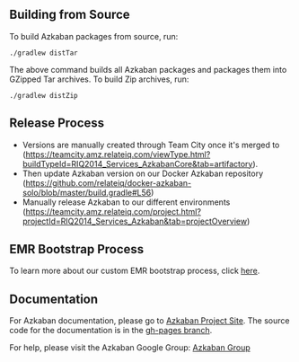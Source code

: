Building from Source
--------------------

To build Azkaban packages from source, run:

```
./gradlew distTar
```

The above command builds all Azkaban packages and packages them into GZipped Tar archives. To build Zip archives, run:

```
./gradlew distZip
```

Release Process
---------------

* Versions are manually created through Team City once it's merged to  (https://teamcity.amz.relateiq.com/viewType.html?buildTypeId=RIQ2014_Services_AzkabanCore&tab=artifactory).
* Then update Azkaban version on our Docker Azkaban repository (https://github.com/relateiq/docker-azkaban-solo/blob/master/build.gradle#L56)
* Manually release Azkaban to our different environments (https://teamcity.amz.relateiq.com/project.html?projectId=RIQ2014_Services_Azkaban&tab=projectOverview)


EMR Bootstrap Process
---------------------

To learn more about our custom EMR bootstrap process, click [here](https://github.com/relateiq/MarketingCloud/wiki/Runbook#emr).

Documentation
-------------

For Azkaban documentation, please go to [Azkaban Project Site](http://azkaban.github.io). The source code for the documentation is in the [gh-pages branch](https://github.com/azkaban/azkaban/tree/gh-pages).

For help, please visit the Azkaban Google Group: [Azkaban Group](https://groups.google.com/forum/?fromgroups#!forum/azkaban-dev)
